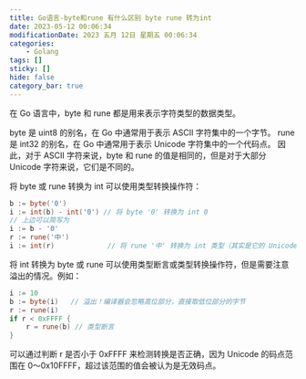 ```yaml
---
title: Go语言-byte和rune 有什么区别 byte rune 转为int
date: 2023-05-12 00:06:34
modificationDate: 2023 五月 12日 星期五 00:06:34
categories: 
	- Golang
tags: []
sticky: []
hide: false
category_bar: true
---
```



在 Go 语言中，byte 和 rune 都是用来表示字符类型的数据类型。

byte 是 uint8 的别名，在 Go 中通常用于表示 ASCII 字符集中的一个字节。
rune 是 int32 的别名，在 Go 中通常用于表示 Unicode 字符集中的一个代码点。
因此，对于 ASCII 字符来说，byte 和 rune 的值是相同的，但是对于大部分 Unicode 字符来说，它们是不同的。

将 byte 或 rune 转换为 int 可以使用类型转换操作符：


```go
b := byte('0')
i := int(b) - int('0') // 将 byte '0' 转换为 int 0
// 上边可以简写为
i := b - '0'
r := rune('中')
i := int(r)             // 将 rune '中' 转换为 int 类型（其实是它的 Unicode 码点）
```

将 int 转换为 byte 或 rune 可以使用类型断言或类型转换操作符，但是需要注意溢出的情况。例如：


```go
i := 10
b := byte(i)   // 溢出！编译器会忽略高位部分，直接取低位部分的字节
r := rune(i)
if r < 0xFFFF {
    r = rune(b) // 类型断言
}
```

可以通过判断 r 是否小于 0xFFFF 来检测转换是否正确，因为 Unicode 的码点范围在 0～0x10FFFF，超过该范围的值会被认为是无效码点。